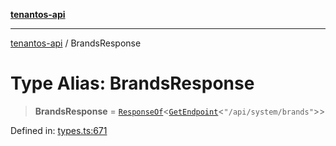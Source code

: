 [**tenantos-api**](../README.md)

***

[tenantos-api](../globals.md) / BrandsResponse

# Type Alias: BrandsResponse

> **BrandsResponse** = [`ResponseOf`](ResponseOf.md)\<[`GetEndpoint`](GetEndpoint.md)\<`"/api/system/brands"`\>\>

Defined in: [types.ts:671](https://github.com/shadmanZero/tenantos-api/blob/5456fdea44f46a63455944d4982f5327cbeb3156/src/types.ts#L671)
